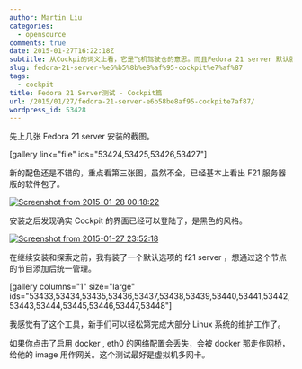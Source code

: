 ```yaml
---
author: Martin Liu
categories:
  - opensource
comments: true
date: 2015-01-27T16:22:18Z
subtitle: 从Cockpi的词义上看，它是飞机驾驶仓的意思。而且Fedora 21 server 默认就会安装这个组建。有了它领导再也不用担心你看不走飞机了。总体感觉这个功能非常简洁、实用，很期待早日能融入到RHEL7中来。
slug: fedora-21-server-%e6%b5%8b%e8%af%95-cockpit%e7%af%87
tags:
  - cockpit
title: Fedora 21 Server测试 - Cockpit篇
url: /2015/01/27/fedora-21-server-e6b58be8af95-cockpite7af87/
wordpress_id: 53428
---
```


先上几张 Fedora 21 server 安装的截图。

[gallery link="file" ids="53424,53425,53426,53427"]

新的配色还是不错的，重点看第三张图，虽然不全，已经基本上看出 F21 服务器版的软件包了。

[![Screenshot from 2015-01-28 00:18:22](http://7bv9gn.com1.z0.glb.clouddn.com/wp-content/uploads/2015/01/Screenshot-from-2015-01-28-001822-1024x686.png)](http://7bv9gn.com1.z0.glb.clouddn.com/wp-content/uploads/2015/01/Screenshot-from-2015-01-28-001822.png)

安装之后发现确实 Cockpit 的界面已经可以登陆了，是黑色的风格。

[![Screenshot from 2015-01-27 23:52:18](http://7bv9gn.com1.z0.glb.clouddn.com/wp-content/uploads/2015/01/Screenshot-from-2015-01-27-235218-1024x625.png)](http://7bv9gn.com1.z0.glb.clouddn.com/wp-content/uploads/2015/01/Screenshot-from-2015-01-27-235218.png)

在继续安装和探索之前，我有装了一个默认选项的 f21 server ，想通过这个节点的节目添加后统一管理。

[gallery columns="1" size="large" ids="53433,53434,53435,53436,53437,53438,53439,53440,53441,53442,53443,53444,53445,53446,53447,53448"]

我感觉有了这个工具，新手们可以轻松第完成大部分 Linux 系统的维护工作了。

如果你点击了启用 docker , eth0 的网络配置会丢失，会被 docker 那走作网桥，给他的 image 用作网关。这个测试最好是虚拟机多网卡。
